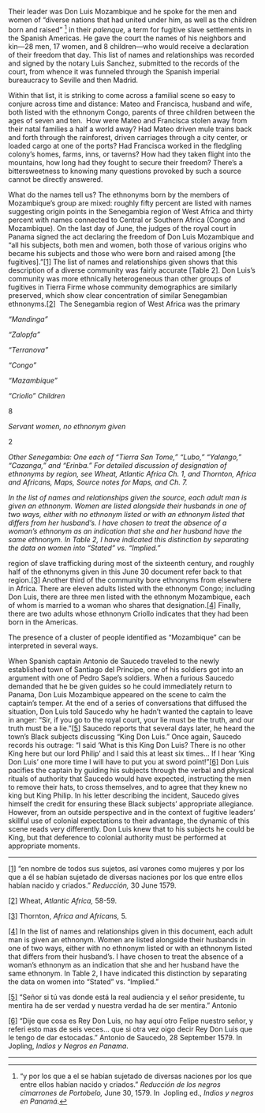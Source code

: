 Their leader was Don Luis Mozambique and he spoke for the men and women of “diverse nations that had united under him, as well as the children born and raised” [^7.1] in their _palenque,_ a term for fugitive slave settlements in the Spanish Americas. He gave the court the names of his neighbors and kin—28 men, 17 women, and 8 children—who would receive a declaration of their freedom that day. This list of names and relationships was recorded and signed by the notary Luis Sanchez, submitted to the records of the court, from whence it was funneled through the Spanish imperial bureaucracy to Seville and then Madrid. 

Within that list, it is striking to come across a familial scene so easy to conjure across time and distance: Mateo and Francisca, husband and wife, both listed with the ethnonym Congo, parents of three children between the ages of seven and ten.  How were Mateo and Francisca stolen away from their natal families a half a world away? Had Mateo driven mule trains back and forth through the rainforest, driven carriages through a city center, or loaded cargo at one of the ports? Had Francisca worked in the fledgling colony’s homes, farms, inns, or taverns? How had they taken flight into the mountains, how long had they fought to secure their freedom? There’s a bittersweetness to knowing many questions provoked by such a source cannot be directly answered.

What do the names tell us? The ethnonyms born by the members of Mozambique’s group are mixed: roughly fifty percent are listed with names suggesting origin points in the Senegambia region of West Africa and thirty percent with names connected to Central or Southern Africa (Congo and Mozambique). On the last day of June, the judges of the royal court in Panama signed the act declaring the freedom of Don Luis Mozambique and “all his subjects, both men and women, both those of various origins who became his subjects and those who were born and raised among [the fugitives].”[[1]](#_ftn1) The list of names and relationships given shows that this description of a diverse community was fairly accurate [Table 2]. Don Luis’s community was more ethnically heterogeneous than other groups of fugitives in Tierra Firme whose community demographics are similarly preserved, which show clear concentration of similar Senegambian ethnonyms.[[2]](#_ftn2)  The Senegambia region of West Africa was the primary



_“Mandinga”_


_“Zalopfa”_


_“Terranova”_

_“Congo”_


_“Mazambique”_


_“Criollo”_
_Children_

8

_Servant women, no ethnonym given_

2

_Other Senegambia: One each of “Tierra San Tome,” “Lubo,” “Yalango,” “Cazanga,” and “Erinba.” For detailed discussion of designation of ethnonyms by region, see Wheat, Atlantic Africa_ _Ch. 1, and Thornton, Africa and Africans, Maps, Source notes for Maps, and Ch. 7._

_In the list of names and relationships given the source, each adult man is given an ethnonym. Women are listed alongside their husbands in one of two ways, either with no ethnonym listed or with an ethnonym listed that differs from her husband’s. I have chosen to treat the absence of a woman’s ethnonym as an indication that she and her husband have the same ethnonym. In Table 2, I have indicated this distinction by separating the data on women into “Stated” vs. “Implied.”_

region of slave trafficking during most of the sixteenth century, and roughly half of the ethnonyms given in this June 30 document refer back to that region.[[3]](#_ftn3) Another third of the community bore ethnonyms from elsewhere in Africa. There are eleven adults listed with the ethnonym Congo; including Don Luis, there are three men listed with the ethnonym Mozambique, each of whom is married to a woman who shares that designation.[[4]](#_ftn4) Finally, there are two adults whose ethnonym Criollo indicates that they had been born in the Americas.

The presence of a cluster of people identified as “Mozambique” can be interpreted in several ways.

When Spanish captain Antonio de Saucedo traveled to the newly established town of Santiago del Principe, one of his soldiers got into an argument with one of Pedro Sape’s soldiers. When a furious Saucedo demanded that he be given guides so he could immediately return to Panama, Don Luis Mozambique appeared on the scene to calm the captain’s temper. At the end of a series of conversations that diffused the situation, Don Luis told Saucedo why he hadn’t wanted the captain to leave in anger: “Sir, if you go to the royal court, your lie must be the truth, and our truth must be a lie.”[[5]](#_ftn5) Saucedo reports that several days later, he heard the town’s Black subjects discussing “King Don Luis.” Once again, Saucedo records his outrage: “I said ‘What is this King Don Luis? There is no other King here but our lord Philip’ and I said this at least six times… If I hear ‘King Don Luis’ one more time I will have to put you at sword point!”[[6]](#_ftn6) Don Luis pacifies the captain by guiding his subjects through the verbal and physical rituals of authority that Saucedo would have expected, instructing the men to remove their hats, to cross themselves, and to agree that they knew no king but King Philip. In his letter describing the incident, Saucedo gives himself the credit for ensuring these Black subjects’ appropriate allegiance. However, from an outside perspective and in the context of fugitive leaders’ skillful use of colonial expectations to their advantage, the dynamic of this scene reads very differently. Don Luis knew that to his subjects he could be King, but that deference to colonial authority must be performed at appropriate moments.

  

---

[[1]](#_ftnref1) “en nombre de todos sus sujetos, así varones como mujeres y por los que a él se habían sujetado de diversas naciones por los que entre ellos habían nacido y criados.” _Reducción,_ 30 June 1579.   

[[2]](#_ftnref2) Wheat, _Atlantic Africa,_ 58-59.

[[3]](#_ftnref3) Thornton, _Africa and Africans,_ 5.

[[4]](#_ftnref4) In the list of names and relationships given in this document, each adult man is given an ethnonym. Women are listed alongside their husbands in one of two ways, either with no ethnonym listed or with an ethnonym listed that differs from their husband’s. I have chosen to treat the absence of a woman’s ethnonym as an indication that she and her husband have the same ethnonym. In Table 2, I have indicated this distinction by separating the data on women into “Stated” vs. “Implied.”

[[5]](#_ftnref5) “Señor si tú vas donde está la real audiencia y el señor presidente, tu mentira ha de ser verdad y nuestra verdad ha de ser mentira.” Antonio

[[6]](#_ftnref6) “Dije que cosa es Rey Don Luis, no hay aquí otro Felipe nuestro señor, y referi esto mas de seis veces… que si otra vez oigo decir Rey Don Luis que le tengo de dar estocadas.” Antonio de Saucedo, 28 September 1579. In Jopling, _Indios y Negros en Panama_.
  

---

[^7.1]: “y por los que a el se habían sujetado de diversas naciones por los que entre ellos habían nacido y criados.” _Reducción de los negros cimarrones de Portobelo,_ June 30, 1579. In  Jopling ed., _Indios y negros en Panamá_.